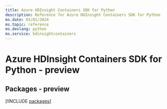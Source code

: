 ```yaml
---
title: Azure HDInsight Containers SDK for Python
description: Reference for Azure HDInsight Containers SDK for Python
ms.date: 03/01/2024
ms.topic: reference
ms.devlang: python
ms.service: hdinsightcontainers
---
```

# Azure HDInsight Containers SDK for Python - preview
## Packages - preview
[!INCLUDE [packages](hdinsight-containers-index.md)]